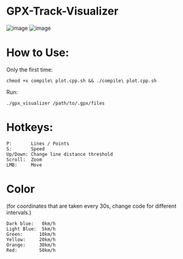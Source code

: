 # GPX-Track-Visualizer
![image](https://github.com/user-attachments/assets/9c9319fc-4d91-4af5-9260-a4f06e0fe542)
![image](https://github.com/user-attachments/assets/074132eb-f35d-400d-9d8e-f4eb00e45fd8)

# How to Use:
Only the first time:
```
chmod +x compile\ plot.cpp.sh && ./compile\ plot.cpp.sh
```
Run:
```
./gpx_visualizer /path/to/.gpx/files
```
# Hotkeys:
```
P:       Lines / Points
S:       Speed
Up/Down: Change line distance threshold
Scroll:  Zoom
LMB:     Move
```
# Color
(for coordinates that are taken every 30s, change code for different intervals.)
```
Dark blue:   0km/h
Light Blue:  5km/h
Green:      10km/h
Yellow:     20km/h
Orange:     30km/h
Red:        50km/h
```

